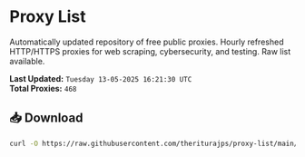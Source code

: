 # Proxy List

Automatically updated repository of free public proxies. Hourly refreshed HTTP/HTTPS proxies for web scraping, cybersecurity, and testing. Raw list available.

**Last Updated:** `Tuesday 13-05-2025 16:21:30 UTC`  
**Total Proxies:** `468`

## 📥 Download
```bash
curl -O https://raw.githubusercontent.com/theriturajps/proxy-list/main/proxies.txt
